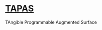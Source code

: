 [TAPAS](http://github.com/tommasoturchi/TAPAS/)
================

TAngible Programmable Augmented Surface